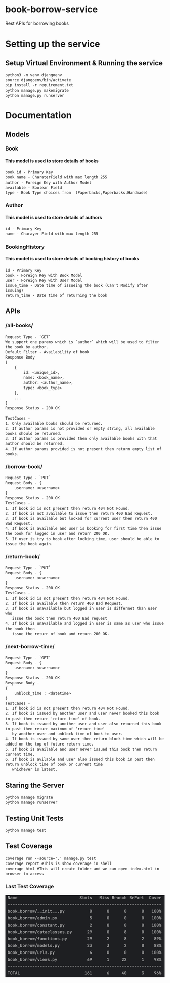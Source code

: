 # book-borrow-service
Rest APIs for borrowing books

# Setting up the service
## Setup Virtual Environment & Running the service

```shell
python3 -m venv djangoenv 
source djangoenv/bin/activate
pip install -r requirement.txt
python manage.py makemigrate
python manage.py runserver
```

# Documentation

## Models

### Book
#### This model is used to store details of books
```
book id - Primary Key
book name - CharaterField with max length 255
author - Foreign Key with Author Model
available - Boolean Field
type - Book Type choices from  (Paperbacks,Paperbacks,Handmade)
```
### Author
#### This model is used to store details of authors
```
id - Primary Key
name - Charayer Field with max length 255
```


### BookingHistory
#### This model is used to store details of booking history of books
```
id - Primary Key
book - Foreign Key with Book Model
user - Foreign Key with User Model
issue_time - Date time of issueing the book (Can't Modify after issuing)
return_time - Date time of returning the book
```

## APIs

### /all-books/
```
Request Type - `GET`
We support one params which is `author` which will be used to filter the book by author.
Default Filter - Availability of book
Response Body
[
    {
        id: <unique_id>,
        name: <book_name>,
        author: <author_name>,
        type: <book_type>
    },
    ...
]
Response Status - 200 OK

TestCases -
1. Only available books should be returned. 
2. If author params is not provided or empty string, all available books should be returned.
3. If author params is provided then only available books with that author should be returned.
4. If author params provided is not present then return empty list of books.

```
### /borrow-book/<book-id>
```
Request Type - `PUT`
Request Body - {
    username: <username>
}
Response Status - 200 OK
TestCases - 
1. If book id is not present then return 404 Not Found.
2. If book is not available to issue then return 400 Bad Request.
3. If book is available but locked for current user then return 400 Bad Request.
4. If book is available and user is booking for first time then issue the book for logged in user and return 200 OK.
5. If user is try to book after locking time, user should be able to issue the book again.
```
### /return-book/<book-id>
```
Request Type - `PUT`
Request Body - {
    username: <username>
}
Response Status - 200 OK
TestCases - 
1. If book id is not present then return 404 Not Found.
2. If book is available then return 400 Bad Request.
3. If book is unavailable but logged in user is differnet than user who 
   issue the book then return 400 Bad request
4. If book is unavailable and logged in user is same as user who issue the book then 
   issue the return of book and return 200 OK.
```
### /next-borrow-time/<book-id>
```
Request Type - `GET`
Request Body - {
    username: <username>
}
Response Status - 200 OK
Response Body -
{
    unblock_time : <datetime>
}
TestCases - 
1. If book id is not present then return 404 Not Found.
2. If book is issued by another user and user never booked this book in past then return 'return time' of book.
3. If book is issued by another user and user also returned this book in past then return maximum of 'return time' 
   by another user and unblock time of book to user.
4. If book is issued by same user then return block time which will be added on the top of future return time.
5. If book is available and user never issued this book then return current time. 
6. If book is avilable and user also issued this book in past then return unblock time of book or current time 
   whichever is latest.
```

## Staring the Server

```shell
python manage migrate
python manage runserver
```

## Testing Unit Tests
```shell
python manage test
```

## Test Coverage
```shell
coverage run --source='.' manage.py test 
coverage report #This is show coverage in shell
coverage html #This will create folder and we can open index.html in browser to access
```
### Last Test Coverage

![img.png](img.png)